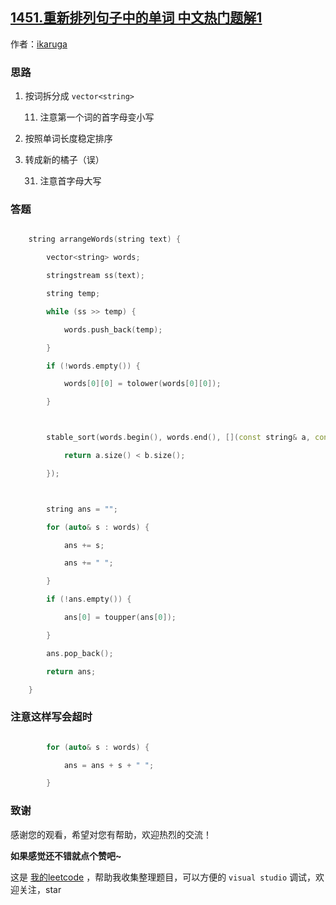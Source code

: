 ## [1451.重新排列句子中的单词 中文热门题解1](https://leetcode.cn/problems/rearrange-words-in-a-sentence/solutions/100000/rearrange-words-in-a-sentence-by-ikaruga)

作者：[ikaruga](https://leetcode.cn/u/ikaruga)
### 思路
1. 按词拆分成 `vector<string>`
    11. 注意第一个词的首字母变小写
2. 按照单词长度稳定排序
3. 转成新的橘子（误）
    31. 注意首字母大写

### 答题
```C++ []
    string arrangeWords(string text) {
        vector<string> words;
        stringstream ss(text);
        string temp;
        while (ss >> temp) {
            words.push_back(temp);
        }
        if (!words.empty()) {
            words[0][0] = tolower(words[0][0]);
        }

        stable_sort(words.begin(), words.end(), [](const string& a, const string& b) {
            return a.size() < b.size();
        });

        string ans = "";
        for (auto& s : words) {
            ans += s;
            ans += " ";
        }
        if (!ans.empty()) {
            ans[0] = toupper(ans[0]);
        }
        ans.pop_back();
        return ans;
    }
```

### 注意这样写会超时
```C++ []
        for (auto& s : words) {
            ans = ans + s + " ";
        }
```



### 致谢

感谢您的观看，希望对您有帮助，欢迎热烈的交流！  

**如果感觉还不错就点个赞吧~**

这是 [我的leetcode](https://github.com/AhJo53589/leetcode-cn) ，帮助我收集整理题目，可以方便的 `visual studio` 调试，欢迎关注，star

